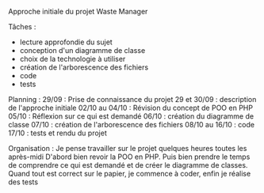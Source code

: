 Approche initiale du projet Waste Manager

Tâches :

- lecture approfondie du sujet
- conception d'un diagramme de classe
- choix de la technologie à utiliser
- création de l'arborescence des fichiers
- code
- tests

Planning :
29/09 : Prise de connaissance du projet
29 et 30/09 : description de l'approche initiale
02/10 au 04/10 : Révision du concept de POO en PHP
05/10 : Réflexion sur ce qui est demandé
06/10 : création du diagramme de classe
07/10 : création de l'arborescence des fichiers
08/10 au 16/10 : code
17/10 : tests et rendu du projet

Organisation :
Je pense travailler sur le projet quelques heures toutes les après-midi
D'abord bien revoir la POO en PHP.
Puis bien prendre le temps de comprendre ce qui est demandé et de créer le diagramme de classes.
Quand tout est correct sur le papier, je commence à coder, enfin je réalise des tests
